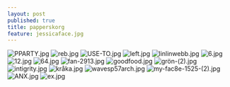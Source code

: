 ```yaml
---
layout: post
published: true
title: papperskorg
feature: jessicaface.jpg
---
```

![PPARTY.jpg]({{site.baseurl}}/assets/images/posts/PPARTY.jpg)
![reb.jpg]({{site.baseurl}}/assets/images/posts/reb.jpg)
![USE-TO.jpg]({{site.baseurl}}/assets/images/posts/USE-TO.jpg)
![left.jpg]({{site.baseurl}}/assets/images/posts/left.jpg)
![linlinwebb.jpg]({{site.baseurl}}/assets/images/posts/linlinwebb.jpg)
![6.jpg]({{site.baseurl}}/assets/images/posts/6.jpg)
![12.jpg]({{site.baseurl}}/assets/images/posts/12.jpg)
![64.jpg]({{site.baseurl}}/assets/images/posts/64.jpg)
![fan-2913.jpg]({{site.baseurl}}/assets/images/posts/fan-2913.jpg)
![goodfood.jpg]({{site.baseurl}}/assets/images/posts/goodfood.jpg)
![grön-(2).jpg]({{site.baseurl}}/assets/images/posts/grön-(2).jpg)
![intigrity.jpg]({{site.baseurl}}/assets/images/posts/intigrity.jpg)
![kråka.jpg]({{site.baseurl}}/assets/images/posts/kråka.jpg)
![wavesp57arch.jpg]({{site.baseurl}}/assets/images/posts/wavesp57arch.jpg)
![my-fac8e-1525-(2).jpg]({{site.baseurl}}/assets/images/posts/my-fac8e-1525-(2).jpg)
![ANX.jpg]({{site.baseurl}}/assets/images/posts/ANX.jpg)
![ex.jpg]({{site.baseurl}}/assets/images/posts/ex.jpg)
